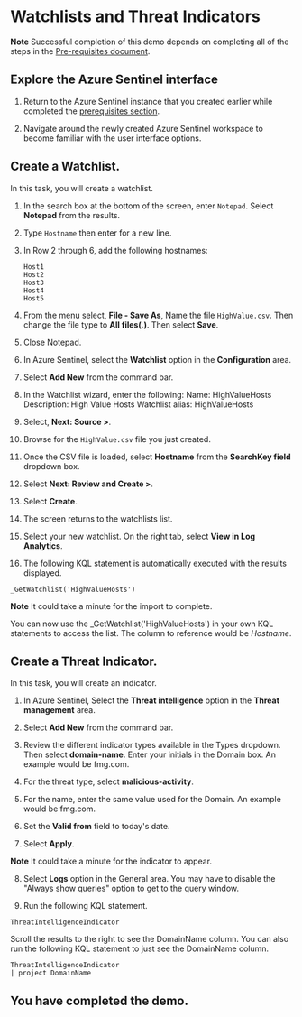 # Watchlists and Threat Indicators

**Note** Successful completion of this demo depends on completing all of the steps in the  [Pre-requisites document](00-prerequisites.md). 

## Explore the Azure Sentinel interface

1. Return to the Azure Sentinel instance that you created earlier while completed the [prerequisites section](00-prerequisites.md#deploy-azure-sentinel-workspace-for-demo-in-module-4).

1. Navigate around the newly created Azure Sentinel workspace to become familiar with the user interface options.

## Create a Watchlist.

In this task, you will create a watchlist.

1. In the search box at the bottom of the screen, enter `Notepad`.  Select **Notepad** from the results.

2. Type `Hostname` then enter for a new line.

3. In Row 2 through 6, add the following hostnames:
    ```
    Host1
    Host2
    Host3
    Host4
    Host5
    ```

4. From the menu select, **File - Save As**, Name the file `HighValue.csv`.  Then change the file type to **All files(*.*)**.  Then select **Save**.

5. Close Notepad.

6. In Azure Sentinel, select the **Watchlist** option in the **Configuration** area.

7. Select **Add New** from the command bar.

8. In the Watchlist wizard, enter the following:
    Name: HighValueHosts
    Description: High Value Hosts
    Watchlist alias: HighValueHosts

9. Select, **Next: Source >**.

10. Browse for the `HighValue.csv` file you just created. 

1. Once the CSV file is loaded, select **Hostname** from the **SearchKey field** dropdown box.

11. Select **Next: Review and Create >**.

12. Select **Create**.

13. The screen returns to the watchlists list.

14. Select your new watchlist.  On the right tab, select **View in Log Analytics**.

15. The following KQL statement is automatically executed with the results displayed.

```KQL
_GetWatchlist('HighValueHosts')
```
**Note** It could take a minute for the import to complete.

You can now use the _GetWatchlist('HighValueHosts') in your own KQL statements to access the list. The column to reference would be *Hostname*.

## Create a Threat Indicator.

In this task, you will create an indicator.

1. In Azure Sentinel, Select the **Threat intelligence** option in the **Threat management** area.

2. Select **Add New** from the command bar.

3. Review the different indicator types available in the Types dropdown.  Then select **domain-name**. Enter your initials in the Domain box. An example would be fmg.com.

4. For the threat type, select **malicious-activity**.

5. For the name, enter the same value used for the Domain. An example would be fmg.com.

6. Set the **Valid from** field to today's date.

7. Select **Apply**.

**Note** It could take a minute for the indicator to appear.

8. Select **Logs** option in the General area.  You may have to disable the "Always show queries" option to get to the query window.

9. Run the following KQL statement.

```KQL
ThreatIntelligenceIndicator 
```
Scroll the results to the right to see the DomainName column. You can also run the following KQL statement to just see the DomainName column.  

```KQL
ThreatIntelligenceIndicator 
| project DomainName
```
## You have completed the demo.